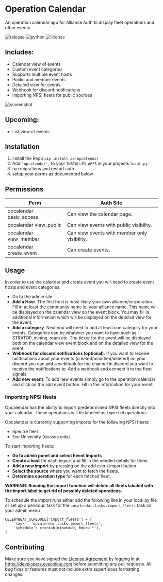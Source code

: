 # Operation Calendar

An operation calendar app for Alliance Auth to display fleet operations and other events.

![release](https://img.shields.io/pypi/v/aa-opcalendar??label=release) ![python](https://img.shields.io/pypi/pyversions/aa-opcalendar?) ![license](https://img.shields.io/badge/license-MIT-green)

## Includes:
 * Calendar view of events
 * Custom event categories
 * Supports multiple event hosts
 * Public and member events
 * Detailed view for events
 * Webhook for discord notifications
 * Importing NPSI fleets for public sources

![screenshot](https://i.imgur.com/bLepJGH.jpg)

## Upcoming:
  * List view of events
 
## Installation
 1. Install the Repo `pip install aa-opcalendar`
 2. Add `'opcalendar',` to your `INSTALLED_APPS` in your projects `local.py`
 3. run migrations and restart auth
 4. setup your perms as documented below

## Permissions

Perm | Auth Site 
 --- | --- 
opcalendar basic_access | Can view the calendar page.
opcalendar view_public | Can view events with public visibility.
opcalendar view_member | Can view events with member only visibility.
opcalendar create_event | Can create events.

## Usage
In order to use the calendar and create event you will need to create event hosts and event categories.

- Go to the admin site 
- **Add a Host**. The first host is most likely your own alliance/corporation. Fill in at least the community name ie. your alliance name. This name will be displayed on the calendar view on the event block. You may fill in additional information which will be displayed on the detailed view for the event.
- **Add a category**. Next you will need to add at least one category for your events. Categories can be whatever you want to have such as STRATOP, mining, roam etc. The ticker for the event will be displayed both on the calendar view event block and on the detailed view for the event.
- **Webhook for discord notifications (optional)**. If you want to receive notifications about your events (created/modified/deleted) on your discord you can add a webhook for the channel in discord you want to receive the notifications to. Add a webhook and connect it to the fleet signals.
- **Add new event**. To add new events simply go to the operation calendar and click on the add event button. Fill in the information for your event.


### Importing NPSI fleets
Opcalendar has  the ability to import predetermined NPSI fleets directly into your calendar. These operations will be labeled as `imported` operations.

Opcalendar is currently supporting imports for the following NPSI fleets:

- Spectre fleet
- Eve University (classes only)

To start importing fleets:

- **Go to admin panel and select Event Imports**
- **Create a host** for each import and fill in the needed details for them.
- **Add a new import** by pressing on the add event import button
- **Select the source** where you want to fetch the fleets.
- **Determine operation type** for each fetched fleet.

**WARNING: Running the import function will delete all fleets labaled with the import label to get rid of possibly deleted operations.**

To schedule the import runs either add the following line in your local.py file or set up a perioduc task for the `opcalendar.tasks.import_fleets` task on your admin menu

```
CELERYBEAT_SCHEDULE['import_fleets'] = {
    'task': 'opcalendar.tasks.import_fleets',
    'schedule': crontab(minute=0, hour='*'),
}

```

## Contributing
Make sure you have signed the [License Agreement](https://developers.eveonline.com/resource/license-agreement) by logging in at https://developers.eveonline.com before submitting any pull requests. All bug fixes or features must not include extra superfluous formatting changes.
